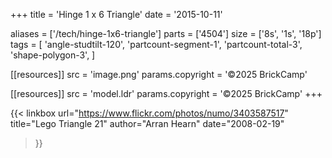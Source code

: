 +++
title = 'Hinge 1 x 6 Triangle'
date  = '2015-10-11'

aliases = ['/tech/hinge-1x6-triangle']
parts = ['4504']
size  = ['8s', '1s', '18p']
tags  = [
  'angle-studtilt-120',
  'partcount-segment-1',
  'partcount-total-3',
  'shape-polygon-3',
]

[[resources]]
src              = 'image.png'
params.copyright = '©2025 BrickCamp'

[[resources]]
src              = 'model.ldr'
params.copyright = '©2025 BrickCamp'
+++

{{< linkbox
    url="https://www.flickr.com/photos/numo/3403587517"
    title="Lego Triangle 21"
    author="Arran Hearn"
    date="2008-02-19"
>}}
